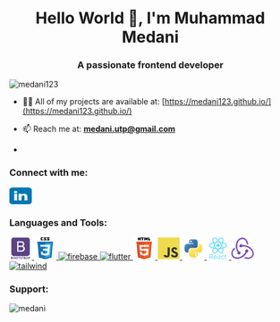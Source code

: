 <h1 align="center">Hello World 👋, I'm Muhammad Medani</h1>
<h3 align="center">A passionate frontend developer</h3>

<p align="left"> <img src="https://komarev.com/ghpvc/?username=medani123&label=Profile%20views&color=0e75b6&style=flat" alt="medani123" /> </p>

- 👨‍💻 All of my projects are available at: [https://medani123.github.io/](https://medani123.github.io/)

- 📫 Reach me at: **medani.utp@gmail.com**
- <br />

<h3 align="left">Connect with me:</h3>
<p align="left">
<a href="https://linkedin.com/in/medanimohd" target="blank"><img align="center" src="https://raw.githubusercontent.com/edent/SuperTinyIcons/099dc12b59179d07d534069bc8551718f786d91a/images/svg/linkedin.svg" alt="medanimohd" height="30" width="40" /></a>
</p>

<h3 align="left">Languages and Tools:</h3>
<p align="left"> <a href="https://getbootstrap.com" target="_blank"> <img src="https://raw.githubusercontent.com/devicons/devicon/master/icons/bootstrap/bootstrap-plain-wordmark.svg" alt="bootstrap" width="40" height="40"/> </a> <a href="https://www.w3schools.com/css/" target="_blank"> <img src="https://raw.githubusercontent.com/devicons/devicon/master/icons/css3/css3-original-wordmark.svg" alt="css3" width="40" height="40"/> </a> <a href="https://firebase.google.com/" target="_blank"> <img src="https://www.vectorlogo.zone/logos/firebase/firebase-icon.svg" alt="firebase" width="40" height="40"/> </a> <a href="https://flutter.dev" target="_blank"> <img src="https://www.vectorlogo.zone/logos/flutterio/flutterio-icon.svg" alt="flutter" width="40" height="40"/> </a> <a href="https://www.w3.org/html/" target="_blank"> <img src="https://raw.githubusercontent.com/devicons/devicon/master/icons/html5/html5-original-wordmark.svg" alt="html5" width="40" height="40"/> </a> <a href="https://developer.mozilla.org/en-US/docs/Web/JavaScript" target="_blank"> <img src="https://raw.githubusercontent.com/devicons/devicon/master/icons/javascript/javascript-original.svg" alt="javascript" width="40" height="40"/> </a> <a href="https://www.python.org" target="_blank"> <img src="https://raw.githubusercontent.com/devicons/devicon/master/icons/python/python-original.svg" alt="python" width="40" height="40"/> </a> <a href="https://reactjs.org/" target="_blank"> <img src="https://raw.githubusercontent.com/devicons/devicon/master/icons/react/react-original-wordmark.svg" alt="react" width="40" height="40"/> </a> <a href="https://redux.js.org" target="_blank"> <img src="https://raw.githubusercontent.com/devicons/devicon/master/icons/redux/redux-original.svg" alt="redux" width="40" height="40"/> </a> <a href="https://tailwindcss.com/" target="_blank"> <img src="https://www.vectorlogo.zone/logos/tailwindcss/tailwindcss-icon.svg" alt="tailwind" width="40" height="40"/> </a> </p>


<h3 align="left">Support:</h3>
<p><a href="https://www.buymeacoffee.com/medani"> <img align="left" src="https://cdn.buymeacoffee.com/buttons/v2/default-yellow.png" height="50" width="210" alt="medani" /></a></p>
